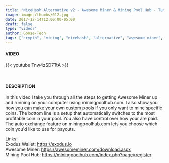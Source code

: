 ```yaml
---
title: "NiceHash Alternative v2 - Awesome Miner & Mining Pool Hub - Tutorial"
image: images/thumbs/012.jpg
date: 2017-12-14T12:00:00-05:00
draft: false
type: "videos"
author: Goose-Tech
tags: ["crypto", "mining", "nicehash", "alternative", "awesome miner", "miningpoolhub.com", "tutorial"]
---
```


#### VIDEO

{{< youtube Tnw4zSD7TtA >}}

&nbsp;

#### DESCRIPTION

In this video I take you through all the steps to getting Awesome Miner up and running on your computer using miningpoolhub.com. I also show you how you can make your own custom pools if you only want to mine specific coins. The bottom line is a setup that automatically switches to the most profitable coin in your pool. You also have control over how your are paid. The auto exchange feature on miningpoolhub.com lets you choose which coin you'd like to use for payouts.

Links:  
Exodus Wallet: https://exodus.io  
Awesome Miner: https://awesomeminer.com/download.aspx  
Mining Pool Hub: https://miningpoolhub.com/index.php?page=register  